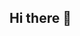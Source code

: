## Hi there 👋

<!--
**Nabarup-Maity/Nabarup-Maity** is a ✨ _special_ ✨ repository because its `README.md` (this file) appears on your GitHub profile.

Here are some ideas to get you started:

- 🔭 I’m currently working as a data scientist at Ericsson
- 🌱 I’m currently learning LLMs, Software Engineering and System Design. 
- 👯 I’m looking to collaborate on research based project in data science/ML domain. 
- 🤔 I’m looking for help with ...
- 💬 Ask me about data science principles and methodologies. 
- 📫 How to reach me: nabarupmaity@gmail.com
- 😄 Pronouns: Nabarup
- ⚡ Fun fact: ...
-->
